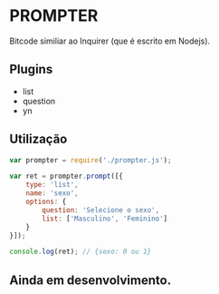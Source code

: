 # PROMPTER
Bitcode similiar ao Inquirer (que é escrito em Nodejs).

## Plugins
* list
* question
* yn

## Utilização

```js
var prompter = require('./prompter.js');

var ret = prompter.prompt([{
    type: 'list',
    name: 'sexo',
    options: {
        question: 'Selecione o sexo',
        list: ['Masculino', 'Feminino']
    }
}]);

console.log(ret); // {sexo: 0 ou 1}
```

## Ainda em desenvolvimento.
